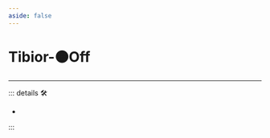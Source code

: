 ```yaml
---
aside: false
---
```

# Tibior-🟠<motor>Off</motor>

---

<!-- =================================================== -->
<!-- =================================================== -->
<!-- =================================================== -->
<!-- =================================================== -->
<!-- =================================================== -->
::: details 🛠

-

:::
